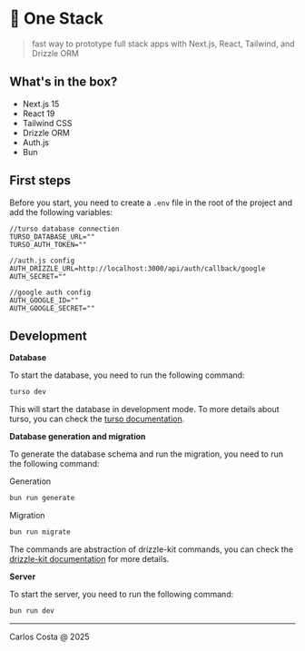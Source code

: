 # 🍎 One Stack

>fast way to prototype full stack apps with Next.js, React, Tailwind, and Drizzle ORM

## What's in the box?

- Next.js 15
- React 19
- Tailwind CSS
- Drizzle ORM
- Auth.js
- Bun

## First steps

Before you start, you need to create a `.env` file in the root of the project and add the following variables:

```
//turso database connection
TURSO_DATABASE_URL=""
TURSO_AUTH_TOKEN=""

//auth.js config
AUTH_DRIZZLE_URL=http://localhost:3000/api/auth/callback/google
AUTH_SECRET=""

//google auth config
AUTH_GOOGLE_ID=""
AUTH_GOOGLE_SECRET=""
```

## Development

**Database**

To start the database, you need to run the following command:

```bash
turso dev
```

This will start the database in development mode. To more details about turso, you can check the [turso documentation](https://turso.tech/docs/getting-started/installation).


**Database generation and migration**

To generate the database schema and run the migration, you need to run the following command:

Generation
```bash
bun run generate
```

Migration
```bash
bun run migrate
```

The commands are abstraction of drizzle-kit commands, you can check the [drizzle-kit documentation](https://orm.drizzle.team/docs/kit-overview) for more details.

**Server**

To start the server, you need to run the following command:

```bash
bun run dev
```

---

Carlos Costa @ 2025
